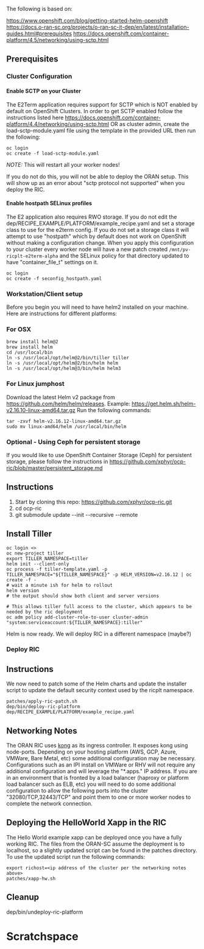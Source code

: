 The following is based on:

https://www.openshift.com/blog/getting-started-helm-openshift
https://docs.o-ran-sc.org/projects/o-ran-sc-it-dep/en/latest/installation-guides.html#prerequisites
https://docs.openshift.com/container-platform/4.5/networking/using-sctp.html


## Prerequisites

### Cluster Configuration

#### Enable SCTP on your Cluster

The E2Term application requires support for SCTP which is NOT enabled by default on OpenShift Clusters. In order to get SCTP enabled follow the instructions listed here https://docs.openshift.com/container-platform/4.4/networking/using-sctp.html OR as cluster admin, create the load-sctp-module.yaml file using the template in the provided URL then run the following:

```
oc login
oc create -f load-sctp-module.yaml
```

*NOTE:* This will restart all your worker nodes!

If you do not do this, you will not be able to deploy the ORAN setup.  This will show up as an error about "sctp protocol not supported" when you deploy the RIC.

#### Enable hostpath SELinux profiles

The E2 application also requires RWO storage. If you do not edit the dep/RECIPE_EXAMPLE/PLATFORM/example_recipe.yaml and set a storage class to use for the e2term config. If you do not set a storage class it will attempt to use "hostpath" which by default does not work on OpenShift without making a configuration change.  When you apply this configuration to your cluster every worker node will have a new patch created `/mnt/pv-ricplt-e2term-alpha` and the SELinux policy for that directory updated to have "container_file_t" settings on it.

```
oc login
oc create -f seconfig_hostpath.yaml
```

### Workstation/Client setup
Before you begin you will need to have helm2 installed on your machine.  Here are instructions for different platforms:

### For OSX
```
brew install helm@2
brew install helm
cd /usr/local/bin
ln -s /usr/local/opt/helm@2/bin/tiller tiller
ln -s /usr/local/opt/helm@2/bin/helm helm
ln -s /usr/local/opt/helm@3/bin/helm helm3
```
### For Linux jumphost
Download the latest Helm v2 package from https://github.com/helm/helm/releases. Example: https://get.helm.sh/helm-v2.16.10-linux-amd64.tar.gz
Run the following commands:
```
tar -zxvf helm-v2.16.12-linux-amd64.tar.gz
sudo mv linux-amd64/helm /usr/local/bin/helm
```

### Optional - Using Ceph for persistent storage
If you would like to use OpenShift Container Storage (Ceph) for persistent storage, please follow the instructions in https://github.com/xphyr/ocp-ric/blob/master/persistent_storage.md

## Instructions

1. Start by cloning this repo:  https://github.com/xphyr/ocp-ric.git
2. cd ocp-ric
3. git submodule update --init --recursive --remote

## Install Tiller

```
oc login <>
oc new-project tiller
export TILLER_NAMESPACE=tiller
helm init --client-only
oc process -f tiller-template.yaml -p TILLER_NAMESPACE="${TILLER_NAMESPACE}" -p HELM_VERSION=v2.16.12 | oc create -f -
# wait a minute ish for helm to rollout
helm version
# the output should show both client and server versions

# This allows tiller full access to the cluster, which appears to be needed by the ric deployment
oc adm policy add-cluster-role-to-user cluster-admin "system:serviceaccount:${TILLER_NAMESPACE}:tiller"
```

Helm is now ready.  We will deploy RIC in a different namespace (maybe?)

### Deploy RIC

## Instructions

We now need to patch some of the Helm charts and update the installer script to update the default security context used by the ricplt namespace.

```
patches/apply-ric-patch.sh
dep/bin/deploy-ric-platform dep/RECIPE_EXAMPLE/PLATFORM/example_recipe.yaml
```

## Networking Notes

The ORAN RIC uses [kong](https://github.com/Kong/kubernetes-ingress-controller?itm_source=website&itm_medium=nav) as its ingress controller. It exposes kong using node-ports. Depending on your hosting platform (AWS, GCP, Azure, VMWare, Bare Metal, etc) some additional configuration may be necessary. Configurations such as an IPI install on VMWare or RHV will not require any additional configuration and will leverage the "*.apps.<clustername>" IP address. If you are in an environment that is fronted by a load balancer (haproxy or platform load balancer such as ELB, etc) you will need to do some additional configuration to allow the following ports into the cluster "32080/TCP,32443/TCP" and point them to one or more worker nodes to complete the network connection.

## Deploying the HelloWorld Xapp in the RIC

The Hello World example xapp can be deployed once you have a fully working RIC. The files from the ORAN-SC assume the deployment is to localhost, so a slightly updated script can be found in the patches directory.  To use the updated script run the following commands:

```
export richost=<ip address of the cluster per the networking notes above>
patches/xapp-hw.sh
```

## Cleanup

dep/bin/undeploy-ric-platform

# Scratchspace
